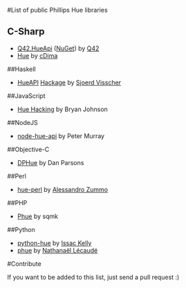 #List of public Phillips Hue libraries

## C-Sharp
* [Q42.HueApi](https://github.com/Q42/Q42.HueApi) ([NuGet](https://nuget.org/packages/Q42.HueApi)) by [Q42](http://q42.nl)
* [Hue](https://github.com/cDima/Hue) by [cDima](http://dima.sadakov.com/)

##Haskell
* [HueAPI](https://github.com/sjoerdvisscher/HueAPI) [Hackage](http://hackage.haskell.org/package/HueAPI) by [Sjoerd Visscher](http://sjoerdvisscher.handcraft.com/)

##JavaScript
* [Hue Hacking](https://github.com/bjohnso5/hue-hacking) by Bryan Johnson

##NodeJS
* [node-hue-api](https://github.com/peter-murray/node-hue-api) by Peter Murray 

##Objective-C
* [DPHue](https://github.com/danparsons/DPHue) by Dan Parsons

##Perl
* [hue-perl](https://github.com/dwery/hue-perl) by [Alessandro Zummo](http://www.towertech.it)

##PHP
* [Phue](https://github.com/sqmk/Phue) by sqmk

##Python
  
* [python-hue](https://github.com/issackelly/python-hue) by [Issac Kelly](https://twitter.com/issackelly/)
* [phue](https://github.com/studioimaginaire/phue) by [Nathanaël Lécaudé](https://studioimaginaire.com/)

#Contribute

If you want to be added to this list, just send a pull request :)
